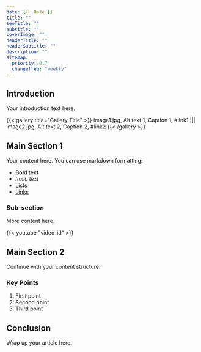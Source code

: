 ```yaml
---
date: {{ .Date }}
title: ""
seoTitle: ""
subtitle: ""
coverImage: ""
headerTitle: ""
headerSubtitle: ""
description: ""
sitemap:
  priority: 0.7
  changefreq: "weekly"
---
```


## Introduction

Your introduction text here.

{{< gallery title="Gallery Title" >}}
image1.jpg, Alt text 1, Caption 1, #link1 |||
image2.jpg, Alt text 2, Caption 2, #link2
{{< /gallery >}}

## Main Section 1

Your content here. You can use markdown formatting:

- **Bold text**
- *Italic text*
- Lists
- [Links](url)

### Sub-section

More content here.

{{< youtube "video-id" >}}

## Main Section 2

Continue with your content structure.

### Key Points

1. First point
2. Second point
3. Third point

## Conclusion

Wrap up your article here.
